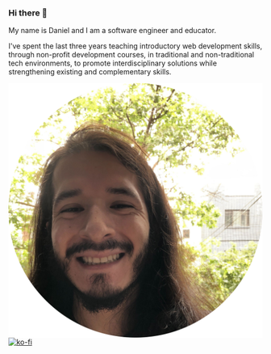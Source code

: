 ### Hi there 👋

My name is Daniel and I am a software engineer and educator.

I've spent the last three years teaching introductory web development skills, through non-profit development courses, in traditional and non-traditional tech environments, to promote interdisciplinary solutions while strengthening existing and complementary skills.

<img align="right" src="assets/DanielSegarraHeadshot(circleCrop).png">

[![ko-fi](https://ko-fi.com/img/githubbutton_sm.svg)](https://ko-fi.com/C0C3NXYBG)

<!--
**DanielSegarra36/DanielSegarra36** is a ✨ _special_ ✨ repository because its `README.md` (this file) appears on your GitHub profile.

Here are some ideas to get you started:

- 🔭 I’m currently working on ...
- 🌱 I’m currently learning ...
- 👯 I’m looking to collaborate on ...
- 🤔 I’m looking for help with ...
- 💬 Ask me about ...
- 📫 How to reach me: ...
- 😄 Pronouns: ...
- ⚡ Fun fact: ...
-->
